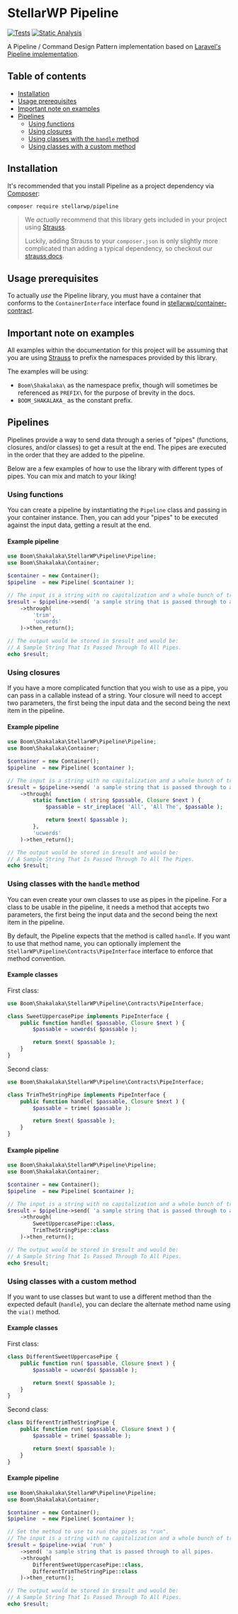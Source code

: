 # StellarWP Pipeline

[![Tests](https://github.com/stellarwp/pipeline/workflows/Tests/badge.svg)](https://github.com/stellarwp/pipeline/actions?query=branch%3Amain) [![Static Analysis](https://github.com/stellarwp/pipeline/actions/workflows/static-analysis.yml/badge.svg)](https://github.com/stellarwp/pipeline/actions/workflows/static-analysis.yml)

A Pipeline / Command Design Pattern implementation based on [Laravel's Pipeline implementation](https://github.com/illuminate/pipeline/blob/master/Pipeline.php).

## Table of contents

* [Installation](#installation)
* [Usage prerequisites](#usage-prerequisites)
* [Important note on examples](#important-note-on-examples)
* [Pipelines](#pipelines)
  * [Using functions](#using-functions)
  * [Using closures](#using-closures)
  * [Using classes with the `handle` method](#using-classes-with-the-handle-method)
  * [Using classes with a custom method](#using-classes-with-a-custom-method)

## Installation

It's recommended that you install Pipeline as a project dependency via [Composer](https://getcomposer.org/):

```bash
composer require stellarwp/pipeline
```

> We _actually_ recommend that this library gets included in your project using [Strauss](https://github.com/BrianHenryIE/strauss).
>
> Luckily, adding Strauss to your `composer.json` is only slightly more complicated than adding a typical dependency, so checkout our [strauss docs](https://github.com/stellarwp/global-docs/blob/main/docs/strauss-setup.md).

## Usage prerequisites

To actually _use_ the Pipeline library, you must have a container that conforms to the `ContainerInterface` interface found in [stellarwp/container-contract](https://github.com/stellarwp/container-contract).

## Important note on examples

All examples within the documentation for this project will be assuming that you are using [Strauss](#strauss) to prefix the namespaces provided by this library.

The examples will be using:

* `Boom\Shakalaka\` as the namespace prefix, though will sometimes be referenced as `PREFIX\` for the purpose of brevity in the docs.
* `BOOM_SHAKALAKA_` as the constant prefix.

## Pipelines

Pipelines provide a way to send data through a series of "pipes" (functions, closures, and/or classes) to get a result at the end.
The pipes are executed in the order that they are added to the pipeline.

Below are a few examples of how to use the library with different types of pipes. You can mix and match to your liking!

### Using functions

You can create a pipeline by instantiating the `Pipeline` class and passing in your container instance. Then, you can
add your "pipes" to be executed against the input data, getting a result at the end.

#### Example pipeline

```php
use Boom\Shakalaka\StellarWP\Pipeline\Pipeline;
use Boom\Shakalaka\Container;

$container = new Container();
$pipeline  = new Pipeline( $container );

// The input is a string with no capitalization and a whole bunch of trailing whitespace.
$result = $pipeline->send( 'a sample string that is passed through to all pipes.         ' )
	->through(
		'trim',
		'ucwords'
	)->then_return();

// The output would be stored in $result and would be:
// A Sample String That Is Passed Through To All Pipes.
echo $result;
```

### Using closures

If you have a more complicated function that you wish to use as a pipe, you can pass in a callable instead of a string.
Your closure will need to accept two parameters, the first being the input data and the second being the next item in the pipeline.

#### Example pipeline

```php
use Boom\Shakalaka\StellarWP\Pipeline\Pipeline;
use Boom\Shakalaka\Container;

$container = new Container();
$pipeline  = new Pipeline( $container );

// The input is a string with no capitalization and a whole bunch of trailing whitespace.
$result = $pipeline->send( 'a sample string that is passed through to all pipes.         ' )
	->through(
		static function ( string $passable, Closure $next ) {
			$passable = str_ireplace( 'All', 'All The', $passable );

			return $next( $passable );
		},
		'ucwords'
	)->then_return();

// The output would be stored in $result and would be:
// A Sample String That Is Passed Through To All The Pipes.
echo $result;
```

### Using classes with the `handle` method

You can even create your own classes to use as pipes in the pipeline. For a class to be usable in the pipeline, it needs
a method that accepts two parameters, the first being the input data and the second being the next item in the pipeline.

By default, the Pipeline expects that the method is called `handle`. If you want to use that method name, you can
optionally implement the `StellarWP\Pipeline\Contracts\PipeInterface` interface to enforce that method convention.

#### Example classes

First class:
```php
use Boom\Shakalaka\StellarWP\Pipeline\Contracts\PipeInterface;

class SweetUppercasePipe implements PipeInterface {
	public function handle( $passable, Closure $next ) {
		$passable = ucwords( $passable );

		return $next( $passable );
	}
}
```

Second class:
```php
use Boom\Shakalaka\StellarWP\Pipeline\Contracts\PipeInterface;

class TrimTheStringPipe implements PipeInterface {
	public function handle( $passable, Closure $next ) {
		$passable = trime( $passable );

		return $next( $passable );
	}
}
```

#### Example pipeline

```php
use Boom\Shakalaka\StellarWP\Pipeline\Pipeline;
use Boom\Shakalaka\Container;

$container = new Container();
$pipeline  = new Pipeline( $container );

// The input is a string with no capitalization and a whole bunch of trailing whitespace.
$result = $pipeline->send( 'a sample string that is passed through to all pipes.         ' )
	->through(
		SweetUppercasePipe::class,
		TrimTheStringPipe::class
	)->then_return();

// The output would be stored in $result and would be:
// A Sample String That Is Passed Through To All Pipes.
echo $result;
```

### Using classes with a custom method

If you want to use classes but want to use a different method than the expected default (`handle`), you can declare
the alternate method name using the `via()` method.

#### Example classes

First class:
```php
class DifferentSweetUppercasePipe {
	public function run( $passable, Closure $next ) {
		$passable = ucwords( $passable );

		return $next( $passable );
	}
}
```

Second class:
```php
class DifferentTrimTheStringPipe {
	public function run( $passable, Closure $next ) {
		$passable = trime( $passable );

		return $next( $passable );
	}
}
```

#### Example pipeline

```php
use Boom\Shakalaka\StellarWP\Pipeline\Pipeline;
use Boom\Shakalaka\Container;

$container = new Container();
$pipeline  = new Pipeline( $container );

// Set the method to use to run the pipes as "run".
// The input is a string with no capitalization and a whole bunch of trailing whitespace.
$result = $pipeline->via( 'run' )
	->send( 'a sample string that is passed through to all pipes.         ' )
	->through(
		DifferentSweetUppercasePipe::class,
		DifferentTrimTheStringPipe::class
	)->then_return();

// The output would be stored in $result and would be:
// A Sample String That Is Passed Through To All Pipes.
echo $result;
```
